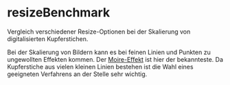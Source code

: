 # resizeBenchmark

Vergleich verschiedener Resize-Optionen bei der Skalierung von digitalisierten Kupferstichen.

Bei der Skalierung von Bildern kann es bei feinen Linien und Punkten zu ungewollten Effekten kommen. Der [Moire-Effekt](https://de.wikipedia.org/wiki/Moir%C3%A9-Effekt) ist hier der bekannteste. Da Kupferstiche aus vielen kleinen Linien bestehen ist die Wahl eines geeigneten Verfahrens an der Stelle sehr wichtig. 
